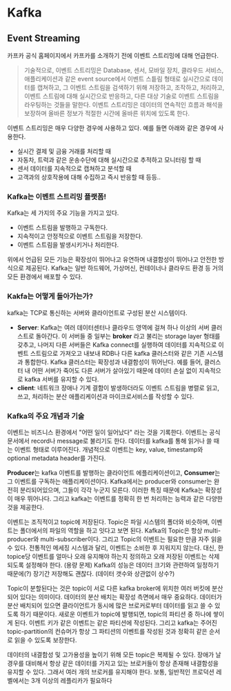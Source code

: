 # Kafka



## Event Streaming

카프카 공식 홈페이지에서 카프카를 소개하기 전에 이벤트 스트리밍에 대해 언급한다.

>기술적으로, 이벤트 스트리밍은 Database, 센서, 모바일 장치, 클라우드 서비스, 애플리케이션과 같은 event source에서 이벤트 스틑림 형태로 실시간으로 데이터를 캡쳐하고, 그 이벤트 스트림을 검색하기 위해 저장하고, 조작하고, 처리하고, 이벤트 스트림에 대해 실시간으로 반응하고, 다른 대상 기술로 이벤트 스트림을 라우팅하는 것들을 말한다. 이벤트 스트리밍은 데이터의 연속적인 흐름과 해석을 보장하며 올바른 정보가 적절한 시간에 올바른 위치에 있도록 한다.



이벤트 스트리밍은 매우 다양한 경우에 사용하고 있다. 예를 들면 아래와 같은 경우에 사용한다.

* 실시간 결제 및 금융 거래를 처리할 때
* 자동차, 트럭과 같은 운송수단에 대해 실시간으로 추적하고 모니터링 할 때
* 센서 데이터를 지속적으로 캡쳐하고 분석할 때
* 고객과의 상호작용에 대해 수집하고 즉시 반응할 때 등등..



### Kafka는 이벤트 스트리밍 플랫폼!

Kafka는 세 가지의 주요 기능을 가지고 있다.

* 이벤트 스트림을 발행하고 구독한다.
* 지속적이고 안정적으로 이벤트 스트림을 저장한다.
* 이벤트 스트림을 발생시키거나 처리한다.



위에서 언급된 모든 기능은 확장성이 뛰어나고 유연하며 내결함성이 뛰어나고 안전한 방식으로 제공된다. Kafka는 일반 하드웨어, 가상머신, 컨테이너나 클라우드 환경 등 거의 모든 환경에서 배포할 수 있다. 



### Kakfa는 어떻게 돌아가는가?

kafka는 TCP로 통신하는 서버와 클라이언트로 구성된 분산 시스템이다. 

* **Server**: Kafka는 여러 데이터센터나 클라우드 영역에 걸쳐 하나 이상의 서버 클러스트로 돌아간다. 이 서버들 중 일부는 **broker** 라고 불리는 storage layer 형태를 갖추고, 나머지 다른 서버들은 Kafka connect를 실행하여 데이터를 지속적으로 이벤트 스트림으로 가져오고 내보내 RDB나 다른 kafka 클러스터와 같은 기존 시스템과 통합한다. Kafka 클러스터는 확장성과 내결함성이 뛰어난다. 예를 들어, 클러스터 내 어떤 서버가 죽어도 다른 서버가 살아있기 때문에 데이터 손실 없이 지속적으로 kafka 서버를 유지할 수 있다.
* **client**: 네트워크 장애나 기계 결함이 발생하더라도 이벤트 스트림을 병렬로 읽고, 쓰고, 처리하는 분산 애플리케이션과 마이크로서비스를 작성할 수 있다.



### Kafka의 주요 개념과 기술

이벤트는 비즈니스 환경에서 "어떤 일이 일어났다" 라는 것을 기록한다. 이벤트는 공식 문서에서 record나 message로 불리기도 한다. 데이터를 kafka를 통해 읽거나 쓸 때는 이벤트 형태로 이루어진다. 개념적으로 이벤트는 key, value, timestamp와 optional metadata header를 가진다. 



**Producer**는 kafka 이벤트를 발행하는 클라이언트 에플리케이션이고, **Consumer**는 그 이벤트를 구독하는 애플리케이션이다. Kafka에서는 producer와 consumer는 완전히 분리되어있으며, 그들이 각각 누군지 모른다. 이러한 특징 때문에 Kafka는 확장성이 매우 뛰어나다. 그리고 kafka는 이벤트를 정확히 한 번 처리하는 능력과 같은 다양한 것을 제공한다.



이벤트는 조직적이고 topic에 저장된다. Topic은 파일 시스템의 폴더와 비슷하며, 이벤트는 폴더에서의 파일의 역할을 하고 잇다고 보면 된다. Kafka의 Topic은 항상 multi-producer와 multi-subscriber이다. 그리고 Topic의 이벤트는 필요한 만큼 자주 읽을 수 있다. 전통적인 메세징 시스템과 달리, 이벤트는 소비한 후 지워지지 않는다. 대신, 한 topice당 이벤트를 얼마나 오래 유지해야 하는지 정의하고 오래 저장된 이벤트는 삭제되도록 설정해야 한다. (용량 문제) Kafka의 성능은 데이터 크기와 관련하여 일정하기 때문에(?) 장기간 저장해도 괜찮다. (데이터 갯수와 상관없이 상수?)



Topic이 분할된다는 것은 topic이 서로 다른 kafka broker에 위치한 여러 버킷에 분산되어 있다는 의미이다. 데이터의 분산 배치는 확장성 측면에서 매우 중요하다. 데이터가 분산 배치되어 있으면 클라이언트가 동시에 많은 브로커로부터 데이터를 읽고 쓸 수 있도록 하기 때문이다. 새로운 이벤트가 topic에 발행되면, topic의 파티션 중 하나에 쌓이게 된다. 이벤트 키가 같은 이벤트는 같은 파티션에 작성된다. 그리고 kafka는 주어진 topic-partition의 컨슈머가 항상 그 파티션의 이벤트를 작성된 것과 정확히 같은 순서로 읽을 수 있도록 보장한다. 



데이터의 내결함성 및 고가용성을 높이기 위해 모든 topic은 복제될 수 있다. 장애가 날 경우를 대비해서 항상 같은 데이터를 가지고 있는 브로커들이 항상 존재해 내결함성을 유지할 수 있다. 그래서 여러 개의 브로커를 유지해야 한다. 보통, 일반적인 프로덕션 레벨에서는 3개 이상의 레플리카가 필요하다









































